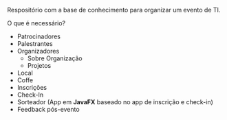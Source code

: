 Respositório com a base de conhecimento para organizar um evento de TI.

O que é necessário?

- Patrocinadores
- Palestrantes
- Organizadores
  - Sobre Organização
  - Projetos
- Local
- Coffe
- Inscrições
- Check-In
- Sorteador (App em **JavaFX** baseado no app de inscrição e check-in)
- Feedback pós-evento
